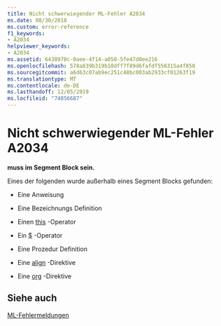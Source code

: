 ```yaml
---
title: Nicht schwerwiegender ML-Fehler A2034
ms.date: 08/30/2018
ms.custom: error-reference
f1_keywords:
- A2034
helpviewer_keywords:
- A2034
ms.assetid: 6438970c-0aee-4f14-a058-5fe47d0ee216
ms.openlocfilehash: 578a839b319b10dff7f89d6fafdf556315a4f850
ms.sourcegitcommit: a6d63c07ab9ec251c48bc003ab2933cf01263f19
ms.translationtype: MT
ms.contentlocale: de-DE
ms.lasthandoff: 12/05/2019
ms.locfileid: "74856687"
---
```

# <a name="ml-nonfatal-error-a2034"></a>Nicht schwerwiegender ML-Fehler A2034

**muss im Segment Block sein.**

Eines der folgenden wurde außerhalb eines Segment Blocks gefunden:

- Eine Anweisung

- Eine Bezeichnungs Definition

- Einen [this](../../assembler/masm/operator-this.md) -Operator

- Ein [$](../../assembler/masm/dollar.md) -Operator

- Eine Prozedur Definition

- Eine [align](../../assembler/masm/align-masm.md) -Direktive

- Eine [org](../../assembler/masm/org.md) -Direktive

## <a name="see-also"></a>Siehe auch

[ML-Fehlermeldungen](../../assembler/masm/ml-error-messages.md)<br/>
